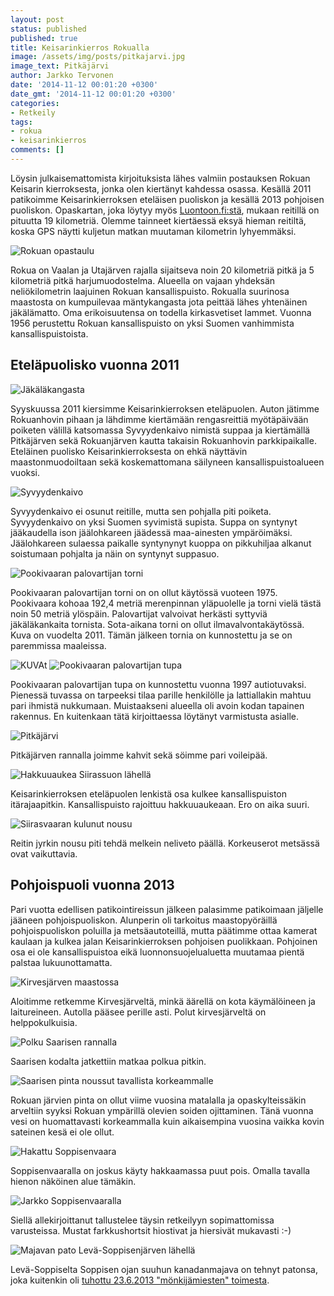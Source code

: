 ```yaml
---
layout: post
status: published
published: true
title: Keisarinkierros Rokualla
image: /assets/img/posts/pitkajarvi.jpg
image_text: Pitkäjärvi
author: Jarkko Tervonen
date: '2014-11-12 00:01:20 +0300'
date_gmt: '2014-11-12 00:01:20 +0300'
categories:
- Retkeily
tags:
- rokua
- keisarinkierros
comments: []
---
```

Löysin julkaisemattomista kirjoituksista lähes valmiin postauksen Rokuan Keisarin kierroksesta, jonka olen kiertänyt kahdessa osassa. Kesällä 2011 patikoimme Keisarinkierroksen eteläisen puoliskon ja kesällä 2013 pohjoisen puoliskon. Opaskartan, joka löytyy myös [Luontoon.fi:stä](http://www.luontoon.fi/retkikohteet/kansallispuistot/rokua/kartatjakulkuyhteydet/Sivut/Default.aspx), mukaan reitillä on pituutta 19 kilometriä. Olemme tainneet kiertäessä eksyä hieman reitiltä, koska GPS näytti kuljetun matkan muutaman kilometrin lyhyemmäksi.

<amp-img src="/assets/img/posts/rokua-opastaulu.jpg" alt="Rokuan opastaulu" width="4" height="3" layout="responsive">
  <noscript><img src="/assets/img/posts/rokua-opastaulu.jpg" alt="Rokuan opastaulu" /></noscript>
</amp-img>

Rokua on Vaalan ja Utajärven rajalla sijaitseva noin 20 kilometriä pitkä ja 5 kilometriä pitkä harjumuodostelma. Alueella on vajaan yhdeksän neliökilometrin laajuinen Rokuan kansallispuisto. Rokualla suurinosa maastosta on kumpuilevaa mäntykangasta jota peittää lähes yhtenäinen jäkälämatto. Oma erikoisuutensa on todella kirkasvetiset lammet. Vuonna 1956 perustettu Rokuan kansallispuisto on yksi Suomen vanhimmista kansallispuistoista.

## Eteläpuolisko vuonna 2011

<amp-img src="/assets/img/posts/jakalakangas.jpg" alt="Jäkäläkangasta" width="4" height="3" layout="responsive">
  <noscript><img src="/assets/img/posts/jakalakangas.jpg" alt="Jäkäläkangasta" /></noscript>
</amp-img>

Syyskuussa 2011 kiersimme Keisarinkierroksen eteläpuolen. Auton jätimme Rokuanhovin pihaan ja lähdimme kiertämään rengasreittiä myötäpäivään poiketen välillä katsomassa Syvyydenkaivo nimistä suppaa ja kiertämällä Pitkäjärven sekä Rokuanjärven kautta takaisin Rokuanhovin parkkipaikalle. Eteläinen puolisko Keisarinkierroksesta on ehkä näyttävin maastonmuodoiltaan sekä koskemattomana säilyneen kansallispuistoalueen vuoksi.

<amp-img src="/assets/img/posts/syvyyden-kaivo.jpg" alt="Syvyydenkaivo" width="4" height="3" layout="responsive">
  <noscript><img src="/assets/img/posts/syvyyden-kaivo.jpg" alt="Syvyydenkaivo" /></noscript>
</amp-img>

Syvyydenkaivo ei osunut reitille, mutta sen pohjalla piti poiketa. Syvyydenkaivo on yksi Suomen syvimistä supista. Suppa on syntynyt jääkaudella ison jäälohkareen jäädessä maa-ainesten ympäröimäksi. Jäälohkareen sulaessa paikalle syntynynyt kuoppa on pikkuhiljaa alkanut soistumaan pohjalta ja näin on syntynyt suppasuo.

<amp-img src="/assets/img/posts/pookivaara-torni.jpg" alt="Pookivaaran palovartijan torni" width="4" height="3" layout="responsive">
  <noscript><img src="/assets/img/posts/pookivaara-torni.jpg" alt="Pookivaaran palovartijan torni" /></noscript>
</amp-img>

Pookivaaran palovartijan torni on on ollut käytössä vuoteen 1975. Pookivaara kohoaa 192,4 metriä merenpinnan yläpuolelle ja torni vielä tästä noin 50 metriä ylöspäin. Palovartijat valvoivat herkästi syttyviä jäkäläkankaita tornista. Sota-aikana torni on ollut ilmavalvontakäytössä. Kuva on vuodelta 2011. Tämän jälkeen tornia on kunnostettu ja se on paremmissa maaleissa.

<amp-img src="KUVA" alt="KUVA" width="4" height="3" layout="responsive">
  <noscript><img src="KUVA" alt="KUVAt" /></noscript>
</amp-img>

<img src="/assets/img/posts/pookivaara-palovartijan-tupa.jpg" alt="Pookivaaran palovartijan tupa" />

Pookivaaran palovartijan tupa on kunnostettu vuonna 1997 autiotuvaksi. Pienessä tuvassa on tarpeeksi tilaa parille henkilölle ja lattiallakin mahtuu pari ihmistä nukkumaan. Muistaakseni alueella oli avoin kodan tapainen rakennus. En kuitenkaan tätä kirjoittaessa löytänyt varmistusta asialle.

<amp-img src="/assets/img/posts/pitkajarvi.jpg" alt="Pitkäjärvi" width="4" height="3" layout="responsive">
  <noscript><img src="/assets/img/posts/pitkajarvi.jpg" alt="Pitkäjärvi" /></noscript>
</amp-img>

Pitkäjärven rannalla joimme kahvit sekä söimme pari voileipää.

<amp-img src="/assets/img/posts/hakkuuaukea-siirassuo.jpg" alt="Hakkuuaukea Siirassuon lähellä" width="4" height="3" layout="responsive">
  <noscript><img src="/assets/img/posts/hakkuuaukea-siirassuo.jpg" alt="Hakkuuaukea Siirassuon lähellä" /></noscript>
</amp-img>

Keisarinkierroksen eteläpuolen lenkistä osa kulkee kansallispuiston itärajaapitkin. Kansallispuisto rajoittuu hakkuuaukeaan. Ero on aika suuri.

<amp-img src="/assets/img/posts/siirasvaarat-2.jpg" alt="Siirasvaaran kulunut nousu" width="4" height="3" layout="responsive">
  <noscript><img src="/assets/img/posts/siirasvaarat-2.jpg" alt="Siirasvaaran kulunut nousu" /></noscript>
</amp-img>

Reitin jyrkin nousu piti tehdä melkein neliveto päällä. Korkeuserot metsässä ovat vaikuttavia.

## Pohjoispuoli vuonna 2013

Pari vuotta edellisen patikointireissun jälkeen palasimme patikoimaan jäljelle jääneen pohjoispuoliskon. Alunperin oli tarkoitus maastopyöräillä pohjoispuoliskon poluilla ja metsäautoteillä, mutta päätimme ottaa kamerat kaulaan ja kulkea jalan Keisarinkierroksen pohjoisen puolikkaan. Pohjoinen osa ei ole kansallispuistoa eikä luonnonsuojelualuetta muutamaa pientä palstaa lukuunottamatta.

<amp-img src="/assets/img/posts/kirvesjarvi.jpg" alt="Kirvesjärven maastossa" width="4" height="3" layout="responsive">
  <noscript><img src="/assets/img/posts/kirvesjarvi.jpg" alt="Kirvesjärven maastossa" /></noscript>
</amp-img>

Aloitimme retkemme Kirvesjärveltä, minkä äärellä on kota käymälöineen ja laitureineen. Autolla pääsee perille asti. Polut kirvesjärveltä on helppokulkuisia.

<amp-img src="/assets/img/posts/saarinen-1.jpg" alt="Polku Saarisen rannalla" width="4" height="3" layout="responsive">
  <noscript><img src="/assets/img/posts/saarinen-1.jpg" alt="Polku Saarisen rannalla" /></noscript>
</amp-img>

Saarisen kodalta jatkettiin matkaa polkua pitkin.

<amp-img src="/assets/img/posts/saarinen-3.jpg" alt="Saarisen pinta noussut tavallista korkeammalle" width="4" height="3" layout="responsive">
  <noscript><img src="/assets/img/posts/saarinen-3.jpg" alt="Saarisen pinta noussut tavallista korkeammalle" /></noscript>
</amp-img>

Rokuan järvien pinta on ollut viime vuosina matalalla ja opaskylteissäkin arveltiin syyksi Rokuan ympärillä olevien soiden ojittaminen. Tänä vuonna vesi on huomattavasti korkeammalla kuin aikaisempina vuosina vaikka kovin sateinen kesä ei ole ollut.

<amp-img src="/assets/img/posts/soppisenvaara-1.jpg" alt="Hakattu Soppisenvaara" width="4" height="3" layout="responsive">
  <noscript><img src="/assets/img/posts/soppisenvaara-1.jpg" alt="Hakattu Soppisenvaara" /></noscript>
</amp-img>

Soppisenvaaralla on joskus käyty hakkaamassa puut pois. Omalla tavalla hienon näköinen alue tämäkin.

<amp-img src="/assets/img/posts/soppisenvaara-2.jpg" alt="Jarkko Soppisenvaaralla" width="4" height="3" layout="responsive">
  <noscript><img src="/assets/img/posts/soppisenvaara-2.jpg" alt="Jarkko Soppisenvaaralla" /></noscript>
</amp-img>

Siellä allekirjoittanut tallustelee täysin retkeilyyn sopimattomissa varusteissa. Mustat farkkushortsit hiostivat ja hiersivät mukavasti :-)

<amp-img src="/assets/img/posts/majavan-pato-leva-soppisen-jarvi.jpg" alt="Majavan pato Levä-Soppisenjärven lähellä" width="4" height="3" layout="responsive">
  <noscript><img src="/assets/img/posts/majavan-pato-leva-soppisen-jarvi.jpg" alt="Majavan pato Levä-Soppisenjärven lähellä" /></noscript>
</amp-img>

Levä-Soppiselta Soppisen ojan suuhun kanadanmajava on tehnyt patonsa, joka kuitenkin oli [tuhottu 23.6.2013 "mönkijämiesten" toimesta](http://www.kaleva.fi/uutiset/pohjois-suomi/majavapato-tuhottu-luonnonsuojelualueella-rokualla/634164/).
